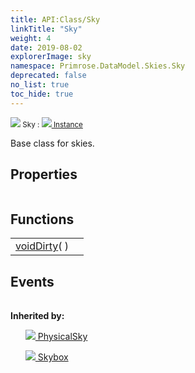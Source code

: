 ```yaml
---
title: API:Class/Sky
linkTitle: "Sky"
weight: 4
date: 2019-08-02
explorerImage: sky
namespace: Primrose.DataModel.Skies.Sky
deprecated: false
no_list: true
toc_hide: true
---
```

<small class="inheritance">
<span class="" href="/docs/api-reference/Class/Sky"><img src="/icons/silk/sky.png"/>&nbsp;Sky</span>&nbsp;:&nbsp;<a class="" href="/docs/api-reference/Class/Instance"><img src="/icons/silk/default.png"/>&nbsp;Instance</a></small>
<p class="summary">

Base class for skies.

</p>
 
## Properties
 
<table class="studiohide">
<tbody>
</tbody>
</table>
 
## Functions
 
<table class="studiohide">
<tbody>
<tr class="function-row ">
<td style="vertical-align:top;white-space:normal;">
<div>
<a class="type" href="/docs/api-reference/System/void">void</a><span class="method-body" style="text-indent: -2em;"><a class="method-name  " href="Dirty">Dirty</a></span><span style="display: inline-block">( <span class="param" style="white-space: nowrap"></span> )</span></span></div></td>
<td style="vertical-align:top;white-space:normal;">
</td>
</tr>

</tbody>
</table>
 
## Events
 
<table class="studiohide">
<tbody>
</tbody>
</table>
<b>
Inherited by:</b>
<div class="inheritors">
<ul class="root">
<a class="" href="/docs/api-reference/Class/PhysicalSky"><img src="/icons/silk/sky.png"/>&nbsp;PhysicalSky</a>
<ul class="nested">
</ul>
<a class="" href="/docs/api-reference/Class/Skybox"><img src="/icons/silk/sky.png"/>&nbsp;Skybox</a>
<ul class="nested">
</ul>
</ul>
</div>

